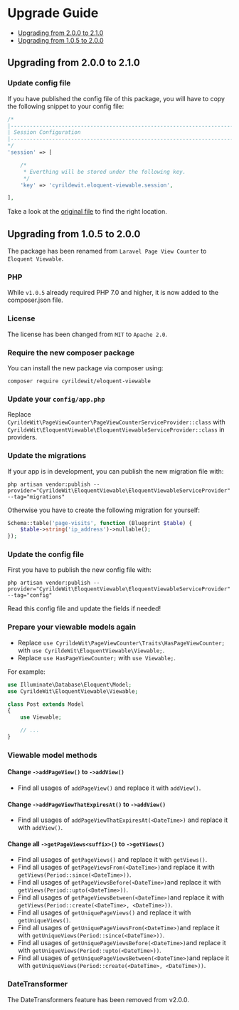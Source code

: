 # Upgrade Guide

- [Upgrading from 2.0.0 to 2.1.0](#upgrading-from-200-to-210)
- [Upgrading from 1.0.5 to 2.0.0](#upgrading-from-105-to-200)

## Upgrading from 2.0.0 to 2.1.0

### Update config file

If you have published the config file of this package, you will have to copy the following snippet to your config file:

```php
/*
|--------------------------------------------------------------------------
| Session Configuration
|--------------------------------------------------------------------------
*/
'session' => [

    /*
     * Everthing will be stored under the following key.
     */
    'key' => 'cyrildewit.eloquent-viewable.session',

],
```

Take a look at the [original file](https://github.com/cyrildewit/eloquent-viewable/blob/2.1/publishable/config/eloquent-viewable.php) to find the right location.

## Upgrading from 1.0.5 to 2.0.0

The package has been renamed from `Laravel Page View Counter` to `Eloquent Viewable`.

### PHP

While `v1.0.5` already required PHP 7.0 and higher, it is now added to the composer.json file.

### License

The license has been changed from `MIT` to `Apache 2.0`.

### Require the new composer package

You can install the new package via composer using:

```winbatch
composer require cyrildewit/eloquent-viewable
```

### Update your `config/app.php`

Replace `CyrildeWit\PageViewCounter\PageViewCounterServiceProvider::class` with `CyrildeWit\EloquentViewable\EloquentViewableServiceProvider::class` in providers.

### Update the migrations

If your app is in development, you can publish the new migration file with:

```winbatch
php artisan vendor:publish --provider="CyrildeWit\EloquentViewable\EloquentViewableServiceProvider" --tag="migrations"
```

Otherwise you have to create the following migration for yourself:

```php
Schema::table('page-visits', function (Blueprint $table) {
    $table->string('ip_address')->nullable();
});
```

### Update the config file

First you have to publish the new config file with:

```winbatch
php artisan vendor:publish --provider="CyrildeWit\EloquentViewable\EloquentViewableServiceProvider" --tag="config"
```

Read this config file and update the fields if needed!

### Prepare your viewable models again

- Replace `use CyrildeWit\PageViewCounter\Traits\HasPageViewCounter;` with `use CyrildeWit\EloquentViewable\Viewable;`.
- Replace `use HasPageViewCounter;` with `use Viewable;`.

For example:

```php
use Illuminate\Database\Eloquent\Model;
use CyrildeWit\EloquentViewable\Viewable;

class Post extends Model
{
    use Viewable;

    // ...
}
```

### Viewable model methods

#### Change `->addPageView()` to `->addView()`

- Find all usages of `addPageView()` and replace it with `addView()`.

#### Change `->addPageViewThatExpiresAt()` to `->addView()`

- Find all usages of `addPageViewThatExpiresAt(<DateTime>)` and replace it with `addView()`.

#### Change all `->getPageViews<suffix>()` to `->getViews()`

- Find all usages of `getPageViews()` and replace it with `getViews()`.
- Find all usages of `getPageViewsFrom(<DateTime>)`and replace it with `getViews(Period::since(<DateTime>))`.
- Find all usages of `getPageViewsBefore(<DateTime>)`and replace it with `getViews(Period::upto(<DateTime>))`.
- Find all usages of `getPageViewsBetween(<DateTime>)`and replace it with `getViews(Period::create(<DateTime>, <DateTime>))`.
- Find all usages of `getUniquePageViews()` and replace it with `getUniqueViews()`.
- Find all usages of `getUniquePageViewsFrom(<DateTime>)`and replace it with `getUniqueViews(Period::since(<DateTime>))`.
- Find all usages of `getUniquePageViewsBefore(<DateTime>)`and replace it with `getUniqueViews(Period::upto(<DateTime>))`.
- Find all usages of `getUniquePageViewsBetween(<DateTime>)`and replace it with `getUniqueViews(Period::create(<DateTime>, <DateTime>))`.

### DateTransformer

The DateTransformers feature has been removed from v2.0.0.
